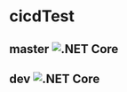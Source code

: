 # cicdTest
## master ![.NET Core](https://github.com/Abouttabs/cicdTest/workflows/.NET%20Core/badge.svg?branch=dev)

## dev ![.NET Core](https://github.com/Abouttabs/cicdTest/workflows/.NET%20Core/badge.svg?branch=master)
